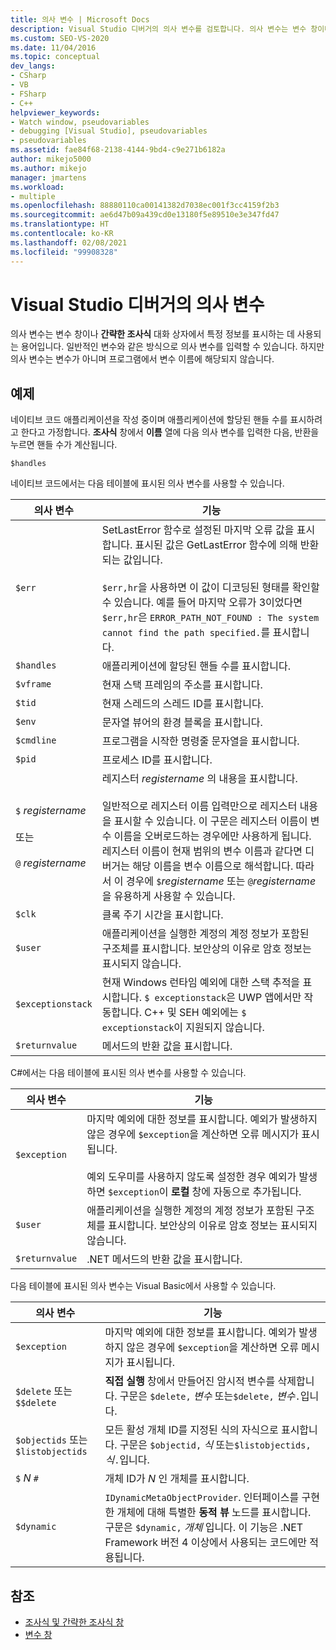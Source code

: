 ```yaml
---
title: 의사 변수 | Microsoft Docs
description: Visual Studio 디버거의 의사 변수를 검토합니다. 의사 변수는 변수 창이나 간략한 조사식 대화 상자에서 특정 데이터를 표시하는 데 사용되는 용어입니다.
ms.custom: SEO-VS-2020
ms.date: 11/04/2016
ms.topic: conceptual
dev_langs:
- CSharp
- VB
- FSharp
- C++
helpviewer_keywords:
- Watch window, pseudovariables
- debugging [Visual Studio], pseudovariables
- pseudovariables
ms.assetid: fae84f68-2138-4144-9bd4-c9e271b6182a
author: mikejo5000
ms.author: mikejo
manager: jmartens
ms.workload:
- multiple
ms.openlocfilehash: 88880110ca00141382d7038ec001f3cc4159f2b3
ms.sourcegitcommit: ae6d47b09a439cd0e13180f5e89510e3e347fd47
ms.translationtype: HT
ms.contentlocale: ko-KR
ms.lasthandoff: 02/08/2021
ms.locfileid: "99908328"
---
```

# <a name="pseudovariables-in-the-visual-studio-debugger"></a>Visual Studio 디버거의 의사 변수
의사 변수는 변수 창이나 **간략한 조사식** 대화 상자에서 특정 정보를 표시하는 데 사용되는 용어입니다. 일반적인 변수와 같은 방식으로 의사 변수를 입력할 수 있습니다. 하지만 의사 변수는 변수가 아니며 프로그램에서 변수 이름에 해당되지 않습니다.

## <a name="example"></a>예제
 네이티브 코드 애플리케이션을 작성 중이며 애플리케이션에 할당된 핸들 수를 표시하려고 한다고 가정합니다. **조사식** 창에서 **이름** 열에 다음 의사 변수를 입력한 다음, 반환을 누르면 핸들 수가 계산됩니다.

`$handles`

 네이티브 코드에서는 다음 테이블에 표시된 의사 변수를 사용할 수 있습니다.

|의사 변수|기능|
|--------------------|--------------|
|`$err`|SetLastError 함수로 설정된 마지막 오류 값을 표시합니다. 표시된 값은 GetLastError 함수에 의해 반환되는 값입니다.<br /><br /> `$err,hr`을 사용하면 이 값이 디코딩된 형태를 확인할 수 있습니다. 예를 들어 마지막 오류가 3이었다면 `$err,hr`은 `ERROR_PATH_NOT_FOUND : The system cannot find the path specified.`를 표시합니다.|
|`$handles`|애플리케이션에 할당된 핸들 수를 표시합니다.|
|`$vframe`|현재 스택 프레임의 주소를 표시합니다.|
|`$tid`|현재 스레드의 스레드 ID를 표시합니다.|
|`$env`|문자열 뷰어의 환경 블록을 표시합니다.|
|`$cmdline`|프로그램을 시작한 명령줄 문자열을 표시합니다.|
|`$pid`|프로세스 ID를 표시합니다.|
|`$` *registername*<br /><br /> 또는<br /><br /> `@` *registername*|레지스터 *registername* 의 내용을 표시합니다.<br /><br /> 일반적으로 레지스터 이름 입력만으로 레지스터 내용을 표시할 수 있습니다. 이 구문은 레지스터 이름이 변수 이름을 오버로드하는 경우에만 사용하게 됩니다. 레지스터 이름이 현재 범위의 변수 이름과 같다면 디버거는 해당 이름을 변수 이름으로 해석합니다. 따라서 이 경우에 `$`*registername* 또는 `@`*registername* 을 유용하게 사용할 수 있습니다.|
|`$clk`|클록 주기 시간을 표시합니다.|
|`$user`|애플리케이션을 실행한 계정의 계정 정보가 포함된 구조체를 표시합니다. 보안상의 이유로 암호 정보는 표시되지 않습니다.|
|`$exceptionstack`|현재 Windows 런타임 예외에 대한 스택 추적을 표시합니다. `$ exceptionstack`은 UWP 앱에서만 작동합니다. C++ 및 SEH 예외에는 `$ exceptionstack`이 지원되지 않습니다.|
|`$returnvalue`|메서드의 반환 값을 표시합니다.|

 C#에서는 다음 테이블에 표시된 의사 변수를 사용할 수 있습니다.

|의사 변수|기능|
|--------------------|--------------|
|`$exception`|마지막 예외에 대한 정보를 표시합니다. 예외가 발생하지 않은 경우에 `$exception`을 계산하면 오류 메시지가 표시됩니다.<br /><br /> 예외 도우미를 사용하지 않도록 설정한 경우 예외가 발생하면 `$exception`이 **로컬** 창에 자동으로 추가됩니다.|
|`$user`|애플리케이션을 실행한 계정의 계정 정보가 포함된 구조체를 표시합니다. 보안상의 이유로 암호 정보는 표시되지 않습니다.|
|`$returnvalue`|.NET 메서드의 반환 값을 표시합니다.|

 다음 테이블에 표시된 의사 변수는 Visual Basic에서 사용할 수 있습니다.

|의사 변수|기능|
|--------------------|--------------|
|`$exception`|마지막 예외에 대한 정보를 표시합니다. 예외가 발생하지 않은 경우에 `$exception`을 계산하면 오류 메시지가 표시됩니다.|
|`$delete` 또는 `$$delete`|**직접 실행** 창에서 만들어진 암시적 변수를 삭제합니다. 구문은 `$delete,` *변수* 또는`$delete,` *변수*`.`입니다.|
|`$objectids` 또는 `$listobjectids`|모든 활성 개체 ID를 지정된 식의 자식으로 표시합니다. 구문은 `$objectid,` *식* 또는`$listobjectids,` *식*`.`입니다.|
|`$` *N* `#`|개체 ID가 *N* 인 개체를 표시합니다.|
|`$dynamic`|`IDynamicMetaObjectProvider`. 인터페이스를 구현한 개체에 대해 특별한 **동적 뷰** 노드를 표시합니다. 구문은 `$dynamic,` *개체* 입니다. 이 기능은 .NET Framework 버전 4 이상에서 사용되는 코드에만 적용됩니다.|

## <a name="see-also"></a>참조
- [조사식 및 간략한 조사식 창](../debugger/watch-and-quickwatch-windows.md)
- [변수 창](../debugger/debugger-windows.md)

